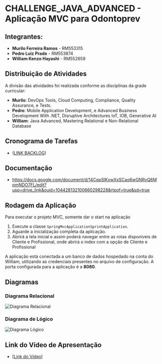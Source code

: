 # CHALLENGE_JAVA_ADVANCED - Aplicação MVC para Odontoprev

## Integrantes:
- **Murilo Ferreira Ramos** - RM553315
- **Pedro Luiz Prado** - RM553874
- **William Kenzo Hayashi** - RM552659

## Distribuição de Atividades
A divisão das atividades foi realizada conforme as disciplinas da grade curricular:

- **Murilo**: DevOps Tools, Cloud Computing, Compliance, Quality Assurance, e Tests.
- **Pedro**: Mobile Application Development, e Advanced Business Development With .NET, Disruptive Architectures IoT, IOB, Generative AI
- **William**: Java Advanced, Mastering Relational e Non-Relational Database

## Cronograma de Tarefas
- ([LINK BACKLOG](https://dev.azure.com/Challenge-QA-Odontoprev/QA%20-%20Odontoprev))

## Documentação 
- https://docs.google.com/document/d/14CqpSlKxwXxSCao6wGNRvQ6MpmNDO7FL/edit?usp=drive_link&ouid=104428132100660298228&rtpof=true&sd=true
  
## Rodagem da Aplicação
Para executar o projeto MVC, somente dar o start na aplicação

1. Execute a classe `SpringMvcApplicationSprintApplication`.
2. Aguarde a inicialização completa da aplicação.
3. Abrirá a tela inicial e assim poderá navegar entre as rotas disponíveis de Cliente e Profissional, onde abrirá o index com a opção de Cliente e Profissional

A aplicação está conectada a um banco de dados hospedado na conta do William, utilizando as credenciais presentes no arquivo de configuração. A porta configurada para a aplicação é a **8080**.

## Diagramas
### Diagrama Relacional
![Diagrama Relacional](/Documentos/RELATIONAL%20-%20SPRINT%202.png)

### Diagrama de Lógico
![Diagrama Lógico](Documentos/LOGICAL%20-%20SPRINT%202.png)

## Link do Vídeo de Apresentação
- [[Link do Vídeo](https://youtu.be/jjwh-y-2ujY)]
